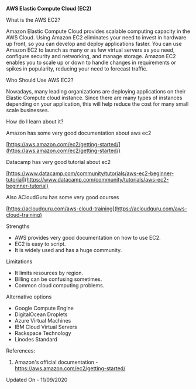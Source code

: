 **AWS Elastic Compute Cloud (EC2)**

What is the AWS EC2?

Amazon Elastic Compute Cloud provides scalable computing capacity in the AWS Cloud. Using Amazon EC2 eliminates your need to invest in hardware up front, so you can develop and deploy applications faster. You can use Amazon EC2 to launch as many or as few virtual servers as you need, configure security and networking, and manage storage. Amazon EC2 enables you to scale up or down to handle changes in requirements or spikes in popularity, reducing your need to forecast traffic.

Who Should Use AWS EC2?

Nowadays, many leading organizations are deploying applications on their Elastic Compute cloud instance. Since there are many types of instances depending on your application, this will help reduce the cost for many small scale businesses.

How do I learn about it?

Amazon has some very good documentation about aws ec2

[https://aws.amazon.com/ec2/getting-started/](https://aws.amazon.com/ec2/getting-started/)

Datacamp has very good tutorial about ec2

[https://www.datacamp.com/community/tutorials/aws-ec2-beginner-tutorial](https://www.datacamp.com/community/tutorials/aws-ec2-beginner-tutorial)

Also ACloudGuru has some very good courses

[https://acloudguru.com/aws-cloud-training](https://acloudguru.com/aws-cloud-training)

Strengths

- AWS provides very good documentation on how to use EC2.
- EC2 is easy to script.
- It is widely used and has a huge community.

Limitations

- It limits resources by region.
- Billing can be confusing sometimes.
- Common cloud computing problems.

Alternative options

- Google Compute Engine
- DigitalOcean Droplets
- Azure Virtual Machines
- IBM Cloud Virtual Servers
- Rackspace Technology
- Linodes Standard

References:

1. Amazon&#39;s official documentation - https://aws.amazon.com/ec2/getting-started/

Updated On - 11/09/2020
